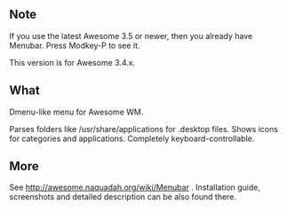 ## Note ##

If you use the latest Awesome 3.5 or newer, then you already have Menubar. Press Modkey-P to see it.

This version is for Awesome 3.4.x.

## What ##

Dmenu-like menu for Awesome WM.

Parses folders like /usr/share/applications for .desktop files.
Shows icons for categories and applications.
Completely keyboard-controllable.

## More ##

See http://awesome.naquadah.org/wiki/Menubar . Installation guide, screenshots and detailed description can be also found there.

